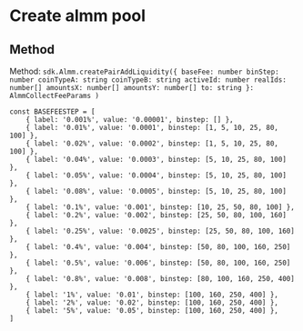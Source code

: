 # Create almm pool

## Method

Method: `sdk.Almm.createPairAddLiquidity({
baseFee: number
binStep: number
coinTypeA: string
coinTypeB: string
activeId: number
realIds: number[]
amountsX: number[]
amountsY: number[]
to: string
}: AlmmCollectFeeParams
)`

```
const BASEFEESTEP = [
    { label: '0.001%', value: '0.00001', binstep: [] },
    { label: '0.01%', value: '0.0001', binstep: [1, 5, 10, 25, 80, 100] },
    { label: '0.02%', value: '0.0002', binstep: [1, 5, 10, 25, 80, 100] },
    { label: '0.04%', value: '0.0003', binstep: [5, 10, 25, 80, 100] },
    { label: '0.05%', value: '0.0004', binstep: [5, 10, 25, 80, 100] },
    { label: '0.08%', value: '0.0005', binstep: [5, 10, 25, 80, 100] },
    { label: '0.1%', value: '0.001', binstep: [10, 25, 50, 80, 100] },
    { label: '0.2%', value: '0.002', binstep: [25, 50, 80, 100, 160] },
    { label: '0.25%', value: '0.0025', binstep: [25, 50, 80, 100, 160] },
    { label: '0.4%', value: '0.004', binstep: [50, 80, 100, 160, 250] },
    { label: '0.5%', value: '0.006', binstep: [50, 80, 100, 160, 250] },
    { label: '0.8%', value: '0.008', binstep: [80, 100, 160, 250, 400] },
    { label: '1%', value: '0.01', binstep: [100, 160, 250, 400] },
    { label: '2%', value: '0.02', binstep: [100, 160, 250, 400] },
    { label: '5%', value: '0.05', binstep: [100, 160, 250, 400] },
]
```
